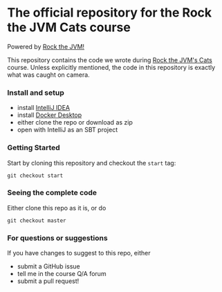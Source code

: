 # The official repository for the Rock the JVM Cats course

Powered by [Rock the JVM!](rockthejvm.com)

This repository contains the code we wrote during [Rock the JVM's Cats](https://rockthejvm.com/course/cats) course. Unless explicitly mentioned, the code in this repository is exactly what was caught on camera.

### Install and setup

- install [IntelliJ IDEA](https://jetbrains.com/idea)
- install [Docker Desktop](https://docker.com)
- either clone the repo or download as zip
- open with IntelliJ as an SBT project

### Getting Started

Start by cloning this repository and checkout the `start` tag:

```
git checkout start
```

### Seeing the complete code

Either clone this repo as it is, or do

```
git checkout master
```

### For questions or suggestions

If you have changes to suggest to this repo, either
- submit a GitHub issue
- tell me in the course Q/A forum
- submit a pull request!
